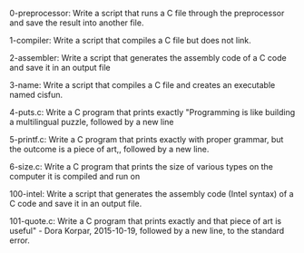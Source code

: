0-preprocessor: Write a script that runs a C file through the preprocessor and save the result into another file.

1-compiler: Write a script that compiles a C file but does not link.

2-assembler: Write a script that generates the assembly code of a C code and save it in an output file

3-name: Write a script that compiles a C file and creates an executable named cisfun.

4-puts.c: Write a C program that prints exactly "Programming is like building a multilingual puzzle, followed by a new line

5-printf.c: Write a C program that prints exactly with proper grammar, but the outcome is a piece of art,, followed by a new line.

6-size.c: Write a C program that prints the size of various types on the computer it is compiled and run on

100-intel: Write a script that generates the assembly code (Intel syntax) of a C code and save it in an output file.

101-quote.c: Write a C program that prints exactly and that piece of art is useful" - Dora Korpar, 2015-10-19, followed by a new line, to the standard error.

